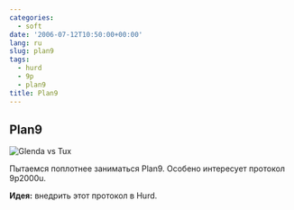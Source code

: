 ```yaml
---
categories:
  - soft
date: '2006-07-12T10:50:00+00:00'
lang: ru
slug: plan9
tags:
  - hurd
  - 9p
  - plan9
title: Plan9
---
```



## Plan9 ##

![Glenda vs Tux](/img/2006/06/glenda-vs-tux.jpg)

<!--more-->

Пытаемся поплотнее заниматься Plan9. Особено интересует протокол 9p2000u.

**Идея:** внедрить этот протокол в Hurd.
